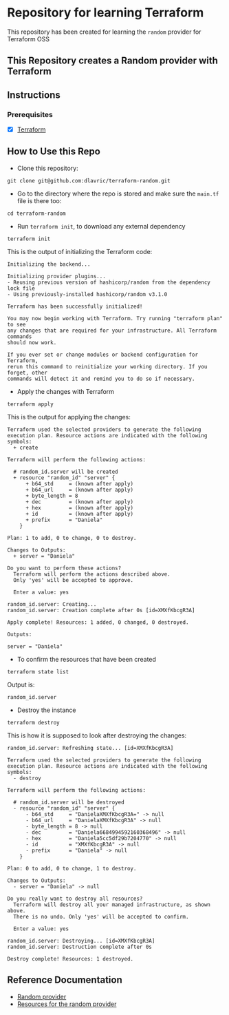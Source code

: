 # Repository for learning Terraform
This repository has been created for learning the `random` provider for Terraform OSS

## This Repository creates a Random provider with Terraform

## Instructions

### Prerequisites

- [X] [Terraform](https://www.terraform.io/downloads)

## How to Use this Repo

- Clone this repository:
```shell
git clone git@github.com:dlavric/terraform-random.git
```

- Go to the directory where the repo is stored and make sure the `main.tf` file is there too:
```shell
cd terraform-random
```

- Run `terraform init`, to download any external dependency
```shell
terraform init
```

This is the output of initializing the Terraform code:
```shell
Initializing the backend...

Initializing provider plugins...
- Reusing previous version of hashicorp/random from the dependency lock file
- Using previously-installed hashicorp/random v3.1.0

Terraform has been successfully initialized!

You may now begin working with Terraform. Try running "terraform plan" to see
any changes that are required for your infrastructure. All Terraform commands
should now work.

If you ever set or change modules or backend configuration for Terraform,
rerun this command to reinitialize your working directory. If you forget, other
commands will detect it and remind you to do so if necessary.
```

- Apply the changes with Terraform
```shell
terraform apply
```

This is the output for applying the changes:
```shell
Terraform used the selected providers to generate the following execution plan. Resource actions are indicated with the following symbols:
  + create

Terraform will perform the following actions:

  # random_id.server will be created
  + resource "random_id" "server" {
      + b64_std     = (known after apply)
      + b64_url     = (known after apply)
      + byte_length = 8
      + dec         = (known after apply)
      + hex         = (known after apply)
      + id          = (known after apply)
      + prefix      = "Daniela"
    }

Plan: 1 to add, 0 to change, 0 to destroy.

Changes to Outputs:
  + server = "Daniela"

Do you want to perform these actions?
  Terraform will perform the actions described above.
  Only 'yes' will be accepted to approve.

  Enter a value: yes

random_id.server: Creating...
random_id.server: Creation complete after 0s [id=XMXfKbcgR3A]

Apply complete! Resources: 1 added, 0 changed, 0 destroyed.

Outputs:

server = "Daniela"
```

- To confirm the resources that have been created
```shell
terraform state list
```

Output is:
```shell
random_id.server
```


- Destroy the instance
```shell
terraform destroy
```

This is how it is supposed to look after destroying the changes:
```shell
random_id.server: Refreshing state... [id=XMXfKbcgR3A]

Terraform used the selected providers to generate the following execution plan. Resource actions are indicated with the following symbols:
  - destroy

Terraform will perform the following actions:

  # random_id.server will be destroyed
  - resource "random_id" "server" {
      - b64_std     = "DanielaXMXfKbcgR3A=" -> null
      - b64_url     = "DanielaXMXfKbcgR3A" -> null
      - byte_length = 8 -> null
      - dec         = "Daniela6684994592160368496" -> null
      - hex         = "Daniela5cc5df29b7204770" -> null
      - id          = "XMXfKbcgR3A" -> null
      - prefix      = "Daniela" -> null
    }

Plan: 0 to add, 0 to change, 1 to destroy.

Changes to Outputs:
  - server = "Daniela" -> null

Do you really want to destroy all resources?
  Terraform will destroy all your managed infrastructure, as shown above.
  There is no undo. Only 'yes' will be accepted to confirm.

  Enter a value: yes

random_id.server: Destroying... [id=XMXfKbcgR3A]
random_id.server: Destruction complete after 0s

Destroy complete! Resources: 1 destroyed.
```

## Reference Documentation
- [Random provider](https://registry.terraform.io/providers/hashicorp/random/latest/docs)
- [Resources for the random provider](https://registry.terraform.io/providers/hashicorp/random/latest/docs/resources/id)
